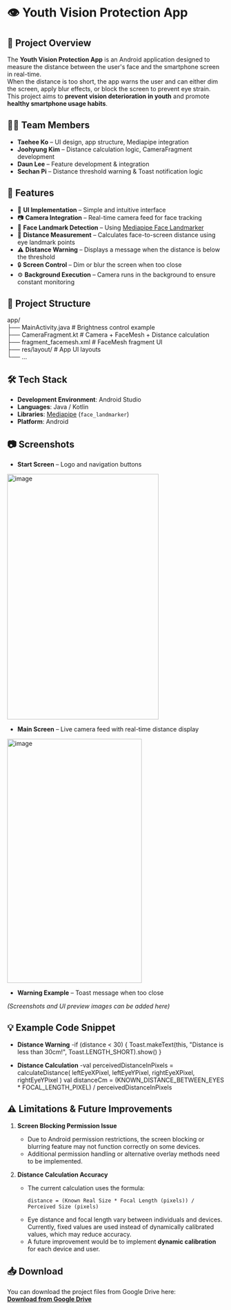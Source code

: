 # 👁️ Youth Vision Protection App

## 📌 Project Overview
The **Youth Vision Protection App** is an Android application designed to measure the distance between the user's face and the smartphone screen in real-time.  
When the distance is too short, the app warns the user and can either dim the screen, apply blur effects, or block the screen to prevent eye strain.  
This project aims to **prevent vision deterioration in youth** and promote **healthy smartphone usage habits**.

## 👨‍💻 Team Members
- **Taehee Ko** – UI design, app structure, Mediapipe integration
- **Joohyung Kim** – Distance calculation logic, CameraFragment development
- **Daun Lee** – Feature development & integration
- **Sechan Pi** – Distance threshold warning & Toast notification logic

## 🚀 Features
- 📱 **UI Implementation** – Simple and intuitive interface
- 📷 **Camera Integration** – Real-time camera feed for face tracking
- 🧠 **Face Landmark Detection** – Using [Mediapipe Face Landmarker](https://github.com/google-ai-edge/mediapipe-samples/tree/main/examples/face_landmarker/android)
- 📏 **Distance Measurement** – Calculates face-to-screen distance using eye landmark points
- ⚠️ **Distance Warning** – Displays a message when the distance is below the threshold
- 🔒 **Screen Control** – Dim or blur the screen when too close
- ⚙️ **Background Execution** – Camera runs in the background to ensure constant monitoring

## 📂 Project Structure
app/  
├── MainActivity.java # Brightness control example  
├── CameraFragment.kt # Camera + FaceMesh + Distance calculation  
├── fragment_facemesh.xml # FaceMesh fragment UI  
├── res/layout/ # App UI layouts  
└── ...  

## 🛠 Tech Stack
- **Development Environment**: Android Studio
- **Languages**: Java / Kotlin
- **Libraries**: [Mediapipe](https://developers.google.com/mediapipe) (`face_landmarker`)
- **Platform**: Android

## 📷 Screenshots
- **Start Screen** – Logo and navigation buttons
<img width="351" height="568" alt="image" src="https://github.com/user-attachments/assets/c1d5a5c9-fb3c-47f1-a2a2-6268e863b74c" />

- **Main Screen** – Live camera feed with real-time distance display 
<img width="312" height="565" alt="image" src="https://github.com/user-attachments/assets/65be2ee6-71d2-45d5-b27c-b0dc4be388fb" />  

- **Warning Example** – Toast message when too close

*(Screenshots and UI preview images can be added here)*

## 💡 Example Code Snippet
- **Distance Warning**
  -if (distance < 30) { 
    Toast.makeText(this, "Distance is less than 30cm!", Toast.LENGTH_SHORT).show()
}

- **Distance Calculation**
  -val perceivedDistanceInPixels = calculateDistance(
    leftEyeXPixel, leftEyeYPixel, rightEyeXPixel, rightEyeYPixel
)
val distanceCm = (KNOWN_DISTANCE_BETWEEN_EYES * FOCAL_LENGTH_PIXEL) / perceivedDistanceInPixels

## ⚠️ Limitations & Future Improvements

1. **Screen Blocking Permission Issue**  
   - Due to Android permission restrictions, the screen blocking or blurring feature may not function correctly on some devices.
   - Additional permission handling or alternative overlay methods need to be implemented.

2. **Distance Calculation Accuracy**  
   - The current calculation uses the formula:  
     ```
     distance = (Known Real Size * Focal Length (pixels)) / Perceived Size (pixels)
     ```
   - Eye distance and focal length vary between individuals and devices.  
     Currently, fixed values are used instead of dynamically calibrated values, which may reduce accuracy.
   - A future improvement would be to implement **dynamic calibration** for each device and user.

## 📥 Download
You can download the project files from Google Drive here:  
[**Download from Google Drive**](https://drive.google.com/file/d/1osUhmLJLFiP3pb6FG1mAGa0YYAYKqDc2/view?usp=sharing)

